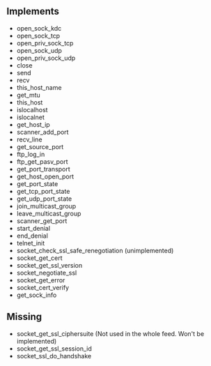 ## Implements
- open_sock_kdc
- open_sock_tcp
- open_priv_sock_tcp
- open_sock_udp
- open_priv_sock_udp
- close
- send
- recv
- this_host_name
- get_mtu
- this_host
- islocalhost
- islocalnet
- get_host_ip
- scanner_add_port
- recv_line
- get_source_port
- ftp_log_in
- ftp_get_pasv_port
- get_port_transport
- get_host_open_port
- get_port_state
- get_tcp_port_state
- get_udp_port_state
- join_multicast_group
- leave_multicast_group
- scanner_get_port
- start_denial
- end_denial
- telnet_init
- socket_check_ssl_safe_renegotiation (unimplemented)
- socket_get_cert
- socket_get_ssl_version
- socket_negotiate_ssl
- socket_get_error
- socket_cert_verify
- get_sock_info

## Missing

- socket_get_ssl_ciphersuite (Not used in the whole feed. Won't be implemented)
- socket_get_ssl_session_id
- socket_ssl_do_handshake

